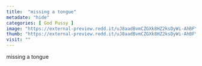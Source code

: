 ```yaml
---
title:  "missing a tongue"
metadate: "hide"
categories: [ God Pussy ]
image: "https://external-preview.redd.it/uJ8aadBvmCZGXk8HZ2ksDyWi-AhBFYDz3JpuPunAb7k.jpg?auto=webp&s=d02736de1da07cc64d3c33bcae0282c0d0ad0b6d"
thumb: "https://external-preview.redd.it/uJ8aadBvmCZGXk8HZ2ksDyWi-AhBFYDz3JpuPunAb7k.jpg?width=640&crop=smart&auto=webp&s=f6fb9e2aa8df8a625ef12424bed5b474bc70a6b9"
visit: ""
---
```

missing a tongue

